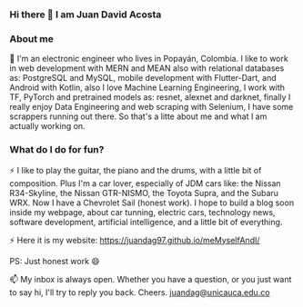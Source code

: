 ### Hi there 👋 I am Juan David Acosta

<!--
**juandag97/juandag97** is a ✨ _special_ ✨ repository because its `README.md` (this file) appears on your GitHub profile.

Here are some ideas to get you started:

- 🔭 I’m currently working on ...
- 🌱 I’m currently learning ...
- 👯 I’m looking to collaborate on ...
- 🤔 I’m looking for help with ...
- 💬 Ask me about ...
- 📫 How to reach me: ...
- 😄 Pronouns: ...
- ⚡ Fun fact: ...
-->

### About me

🔭 I'm an electronic engineer who lives in Popayán, Colombia. I like to work in web development with MERN and MEAN also with relational databases as: PostgreSQL and MySQL,  mobile development with Flutter-Dart, and Android with Kotlin, also I love Machine Learning Engineering, I work with TF, PyTorch and pretrained models as: resnet, alexnet and darknet, finally I really enjoy Data Engineering and web scraping with Selenium, I have some scrappers running out there. So that's a litte about me and what I am actually working on.

### What do I do for fun?

⚡ I like to play the guitar, the piano and the drums, with a little bit of composition. Plus I'm a car lover, especially of JDM cars like: the Nissan R34-Skyline, the Nissan GTR-NISMO, the Toyota Supra, and the Subaru WRX. Now I have a Chevrolet Sail (honest work). I hope to build a blog soon inside my webpage, about car tunning, electric cars, technology news, software development, artificial intelligence, and a little bit of everything.

⚡ Here it is my website: https://juandag97.github.io/meMyselfAndI/

PS: Just honest work 😄

📫 My inbox is always open. Whether you have a question, or you just want to say hi, I'll try to reply you back. Cheers.
juandag@unicauca.edu.co
